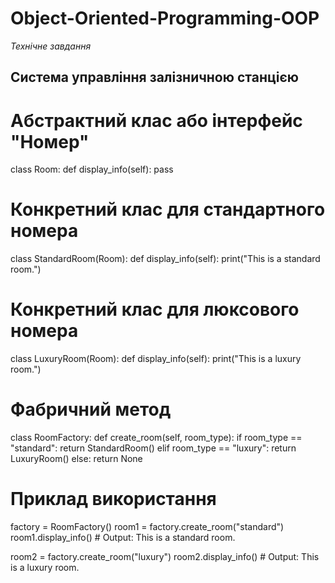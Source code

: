 # Object-Oriented-Programming-OOP

*Технічне завдання*

## Система управління залізничною станцією

# Абстрактний клас або інтерфейс "Номер"
class Room:
    def display_info(self):
        pass

# Конкретний клас для стандартного номера
class StandardRoom(Room):
    def display_info(self):
        print("This is a standard room.")

# Конкретний клас для люксового номера
class LuxuryRoom(Room):
    def display_info(self):
        print("This is a luxury room.")

# Фабричний метод
class RoomFactory:
    def create_room(self, room_type):
        if room_type == "standard":
            return StandardRoom()
        elif room_type == "luxury":
            return LuxuryRoom()
        else:
            return None

# Приклад використання
factory = RoomFactory()
room1 = factory.create_room("standard")
room1.display_info()  # Output: This is a standard room.

room2 = factory.create_room("luxury")
room2.display_info()  # Output: This is a luxury room.
